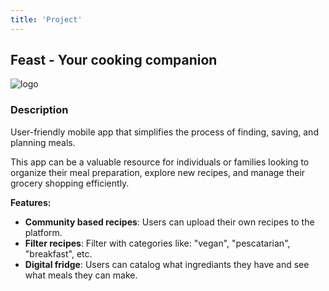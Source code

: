 ```yaml
---
title: 'Project'
---
```


## Feast - Your cooking companion

![logo](../logo.png)

### Description 

User-friendly mobile app that simplifies the process of finding, saving, and planning meals. 

This app can be a valuable resource for individuals or families looking to organize their meal preparation, explore new recipes, and manage their grocery shopping efficiently.

**Features:**
- **Community based recipes**: Users can upload their own recipes to the platform.
- **Filter recipes**: Filter with categories like: "vegan", "pescatarian", "breakfast", etc.
- **Digital fridge**: Users can catalog what ingrediants they have and see what meals they can make. 